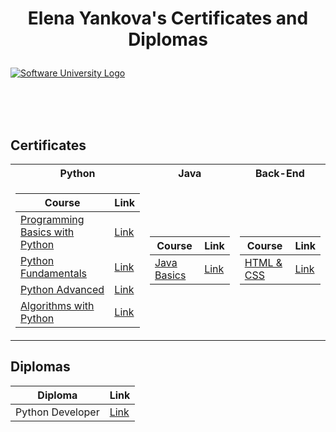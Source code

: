 # <p align="center"> Elena Yankova's Certificates and Diplomas <p>

<a href="https://softuni.bg/trainings/courses" rel="Courses"><img src="https://softuni.bg/content/images/svg-logos/software-university-logo.svg?sanitize=true" alt="Software University Logo"></a>

<br/>
<br/>
<br/>

<h2> Certificates </h2>

<table>

<tr>
  <th> Python </th>
  <th> Java </th>
  <th> Back-End </th>
</tr>

<tr>
<td>

| **Course**                                                            | **Link**                                                   |
| --------------------------------------------------------------------- | ---------------------------------------------------------- |
| <a href="https://softuni.bg/trainings/4002/programming-basics-with-python-march-2023" > Programming Basics with Python </a>         | <a href="https://softuni.bg/users/profile/certificates?username=EIena"> Link</a> |
| <a href="https://softuni.bg/trainings/4097/programming-fundamentals-with-python-may-2023"> Python Fundamentals </a>                                             | <a href="https://softuni.bg/certificates"> Link</a> |
| <a href="https://softuni.bg/trainings/3848/python-advanced-september-2022"> Python Advanced </a>                                             | <a href="https://softuni.bg/certificates"> Link</a> |
| <a href="https://softuni.bg/trainings/4199/algorithms-with-python-july-2023"> Algorithms with Python </a>                                                      | <a href="https://softuni.bg/trainings/4199/algorithms-with-python-july-2023"> Link</a> |

</td>
<td>

| **Course**                                                                                  | **Link**                                                                    |
| ------------------------------------------------------------------------------------------- | --------------------------------------------------------------------------- |
| <a href="https://softuni.bg/trainings/3990/programming-basics-with-java-january-2023"> Java Basics </a>          | <a href="https://softuni.bg/users/profile/certificates?username=EIena"> Link </a> |

</td>

<td>

| **Course**                                                                               | **Link**                                                                    |
| ---------------------------------------------------------------------------------------- | --------------------------------------------------------------------------- |
| <a href="https://softuni.bg/trainings/3122/html-and-css-september-2020"> HTML & CSS </a> | <a href="https://softuni.bg/certificates"> Link </a> |

</td>
</tr>

</table>

<h2> Diplomas </h2>

<td>

| **Diploma**      | **Link**                                                                    |
| ---------------- | --------------------------------------------------------------------------- |
| Python Developer | <a href="https://softuni.bg/certificates/"> Link </a> |

</td>
